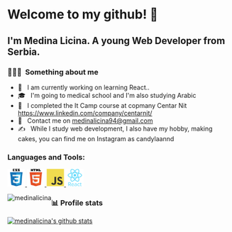 # Welcome to my github! 👋
<h2>I'm Medina Licina. A young Web Developer from Serbia.</h2>

<h3> 👨🏻‍💻 &nbsp;Something about me </h3>

- 🤔 &nbsp; I am currently working on learning React..
- 🎓 &nbsp; I'm going to medical school and I'm also studying Arabic
- 💼 &nbsp; I completed the It Camp course at copmany Centar Nit https://www.linkedin.com/company/centarnit/
- 🌱 &nbsp; Contact me on medinalicina94@gmail.com
- ✍️ &nbsp; While I study web development, I also have my hobby, making cakes, you can find me on Instagram as candylaannd

<h3 align="left">Languages and Tools:</h3>
<a href="https://www.w3schools.com/css/" target="_blank" rel="noreferrer"> <img src="https://raw.githubusercontent.com/devicons/devicon/master/icons/css3/css3-original-wordmark.svg" alt="css3" width="40" height="40"/> </a>  <a href="https://www.w3.org/html/" target="_blank" rel="noreferrer"> <img src="https://raw.githubusercontent.com/devicons/devicon/master/icons/html5/html5-original-wordmark.svg" alt="html5" width="40" height="40"/> </a> <a href="https://developer.mozilla.org/en-US/docs/Web/JavaScript" target="_blank" rel="noreferrer"> <img src="https://raw.githubusercontent.com/devicons/devicon/master/icons/javascript/javascript-original.svg" alt="javascript" width="40" height="40"/> </a> <a href="https://reactjs.org/" target="_blank" rel="noreferrer"> <img src="https://raw.githubusercontent.com/devicons/devicon/master/icons/react/react-original-wordmark.svg" alt="react" width="40" height="40"/> </a> </p>

<p><img align="left" src="https://github-readme-stats.vercel.app/api/top-langs?username=medinalicina&show_icons=true&locale=en&layout=compact" alt="medinalicina" /></p>


### 📊 Profile stats

[![medinalicina's github stats](https://github-readme-stats.vercel.app/api?username=medinalicina&show_icons=true&title_color=fff&icon_color=79ff97&text_color=9f9f9f&bg_color=151515)](https://github.com/medinalicina/github-readme-stats)

